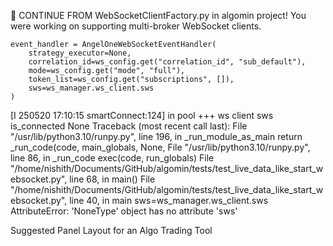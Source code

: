 🚨 CONTINUE FROM WebSocketClientFactory.py in algomin project!
You were working on supporting multi-broker WebSocket clients.


    event_handler = AngelOneWebSocketEventHandler(
        strategy_executor=None,
        correlation_id=ws_config.get("correlation_id", "sub_default"),
        mode=ws_config.get("mode", "full"),
        token_list=ws_config.get("subscriptions", []),
        sws=ws_manager.ws_client.sws
    )


[I 250520 17:10:15 smartConnect:124] in pool
+++ ws client sws is_connected   None
Traceback (most recent call last):
  File "/usr/lib/python3.10/runpy.py", line 196, in _run_module_as_main
    return _run_code(code, main_globals, None,
  File "/usr/lib/python3.10/runpy.py", line 86, in _run_code
    exec(code, run_globals)
  File "/home/nishith/Documents/GitHub/algomin/tests/test_live_data_like_start_websocket.py", line 68, in <module>
    main()
  File "/home/nishith/Documents/GitHub/algomin/tests/test_live_data_like_start_websocket.py", line 40, in main
    sws=ws_manager.ws_client.sws
AttributeError: 'NoneType' object has no attribute 'sws'


Suggested Panel Layout for an Algo Trading Tool